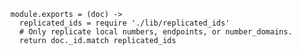     module.exports = (doc) ->
      replicated_ids = require './lib/replicated_ids'
      # Only replicate local numbers, endpoints, or number_domains.
      return doc._id.match replicated_ids
